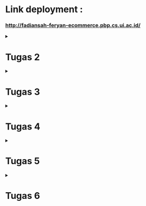 # Link deployment :

### http://fadiansah-feryan-ecommerce.pbp.cs.ui.ac.id/

<details>
<summary> <h1> Tugas 2 </h1> </summary>

## Pertanyaan 1

### Jelaskan bagaimana cara kamu mengimplementasikan checklist di atas secara step-by-step (bukan hanya sekadar mengikuti tutorial).

Saya pertama menginitialize git repo (tetapi belum disambung dengan repo di github), lalu membuat virtual environment dan menginisialisasi Django project. Saya lalu memenuhi syarat tugas 2 pada bagian - bagian yang berbeda.

## Pertanyaan 2

Buatlah bagan yang berisi request client ke web aplikasi berbasis Django beserta responnya dan jelaskan pada bagan tersebut kaitan antara urls.py, views.py, models.py, dan berkas html

[Bagan](md/images/pbpbagan.png)

## Pertanyaan 3

### Jelaskan fungsi git dalam pengembangan perangkat lunak

Git digunakan untuk melakukan version control dan melihat apa saja yang ditambahkan pada proyek pada timestamp tertentu. Git juga bisa digunakan untuk melakukan rollback ke versi sebelumnya jika ada masalah pada prod.

## Pertanyaan 4

### Menurut Anda, dari semua framework yang ada, mengapa framework Django dijadikan permulaan pembelajaran pengembangan perangkat lunak?

Karena Django pas untuk projek kecil dan memiliki paradigma yang cukup mudah untuk dimengerti.

## Pertanyaan 5

### Mengapa model pada Django disebut sebagai ORM?

Karena model pada Django berfungsi sebagai basis data untuk apa yang akan ditunjukkan kepada end-user dengan template.

</details>

<details>
<summary> <h1> Tugas 3 </h1> </summary>

## Pertanyaan 1

### Jelaskan mengapa kita memerlukan data delivery dalam pengimplementasian sebuah platform?

_Data delivery_ sangat penting dalam implementasi platform untuk memastikan transfer informasi yang akurat dan tepat waktu antara _user_, sistem, dan _service_. Pengiriman data yang efisien juga membuat _user experience_ yang baik dengan memastikan keandalan platform. Tanpa mekanisme pengiriman data yang tepat, fungsi platform bisa terganggu, yang dapat menyebabkan disatisfaksi _user_.

## Pertanyaan 2

### Menurutmu, mana yang lebih baik antara XML dan JSON? Mengapa JSON lebih populer dibandingkan XML?

Saya pribadi lebih menyukai JSON karena dalam pandangan sekilas struktur data dapat dicerna dengan jelas. Saya rasa hal ini juga berpengaruh atas popularitasnya dibanding dengan XML.

## Pertanyaan 3

### Jelaskan fungsi dari method `is_valid()` pada form Django dan mengapa kita membutuhkan method tersebut?

method `is_valid()` dalam form Django digunakan untuk memastikan data dalam field form dapat diterima oleh model yang sudah di deklarasikan. method `is_valid()` diperlukan supaya saat data diberikan ke database tidak ada error yang terjadi.

## Pertanyaan 4

### Mengapa kita membutuhkan `csrf_token` saat membuat form di Django? Apa yang dapat terjadi jika kita tidak menambahkan `csrf_token` pada form Django? Bagaimana hal tersebut dapat dimanfaatkan oleh penyerang?

`csrf_token` pada django digunakan untuk memastikan bahwa semua request pengubahan data datang dari `user` yang benar. Jika tidak menggunakan `csrf_token` pada form, penyerang dapat memberi request yang tidak divalidasi, tetapi diterima sebagai request valid oleh server dan melakukan request tersebut.

## Pertanyaan 5

### Jelaskan bagaimana cara kamu mengimplementasikan checklist di atas secara step-by-step (bukan hanya sekadar mengikuti tutorial).

Pertama, saya membuat file `forms.py` pada `/main` yang berisi bagaimana forms akan terbuat. Kedua, saya membuat 5 fungsi berbeda, yaitu `create_product()`, `show_xml()`, `show_json()`, `show_xml_by_id()`, dan `show_json_by_id`. Ketiga, saya membuat routing pada `main/urls.py` untuk membuat sistem data delivery dapat diakses. Keempat, saya membuat `create_product_entry.html` dan mengubah `main.html` untuk dapat menampilkan form pada website. Kelima, saya mengubah argumen `DIRS` pada `settings.py` menjadi `'DIRS': [BASE_DIR / 'e_commerce/templates']` untuk menunjukkan Django ke template yang benar. Terakhir, saya mengeksekusi migrasi supaya Django mengimplementasi model yang saya buat.

## Postman

### JSON

![JSON](./images/1.png)

### JSON by ID

![JSON by ID](./images/2.png)

### XML

![XML](./images/3.png)

### XML by ID

![XML by ID](./images/4.png)

</details>

<details>
<summary><h1>Tugas 4</h1></summary>

## Pertanyaan 1

### Apa perbedaan antara `HttpResponseRedirect()` dan `redirect()`

`Redirect()` adalah wrapper untuk class `HttpResponseRedirect` sedangkan `HttpResponseRedirect` merupakan class yang berisi informasi yang diperlukan untuk mengarahkan request ke arah yang telah ditetapkan.

## Pertanyaan 2

### Jelaskan cara kerja penghubungan model `Product` dengan `User`

`Product` bisa disambungkan dengan `User` dengan menggunakan key yang sesuai. Key memiliki _identifier_ yang digunakan oleh ORM Django untuk mengidentifikasikan relasi dari sebuah `Product` dengan `User`. Dengan ini, request melewati Django dan memberikan response dimana `User` memiliki `Product`

## Pertanyaan 3

### Apa perbedaan antara _authentication_ dan _authorization_, apakah yang dilakukan saat pengguna login? Jelaskan bagaimana Django mengimplementasikan kedua konsep tersebut.

_Authentication_ adalah proses dimana sistem memeriksa apakah request login yang masuk merupakan `User` yang benar atau bukan. _Authorization_ adalah proses verifikasi hak yang dimiliki oleh `User`.

Django melakukan _Authentication_ dengan langkah - langkah verifikasi yang ditetapkan dalam model seperti `username` dan `password`. Setelah menerima request login, Django memanggil `authenticate()` untuk mengecek validitas info login. Jika valid, objek `User` akan direturn. Jika salah, Django akan memberi return `none`.

Hak yang dimiliki `User` biasanya ditetapkan pada model juga, contohnya seperti _tag_ `is_superuser` atau `is_staff` dari built-in Django. Django juga bisa menetapkan hak `User` dengan dekorator seperti `@login_required` untuk mengharuskan _session_ tersebut sudah login ke sebuah `User` terlebih dahulu.

## Pertanyaan 4

### Bagaimana Django mengingat pengguna yang telah login? Jelaskan kegunaan lain dari cookies dan apakah semua cookies aman digunakan?

Django mengingat pengguna yang login menggunakan `session` dan `cookie`. Saat `User` login, Django membuat `session` di server untuk menyimpan informasi identifikasi `User`. Setiap sesi diberi ID sesi unik, yang disimpan sebagai `cookie` di perangkat `User`. Cookie adalah potongan kecil data yang dikirim oleh server dan disimpan di perangkat `User`. Cookie juga menyimpan ID `session` dalam `cookie` yang disebut sessionid. Django menetapkan ID sesi ini di perangkat `User`, yang memungkinkan server untuk mengaitkan permintaan berikutnya dengan `User` yang sudah diautentikasi.

## Pertanyaan 5

### Jelaskan bagaimana cara kamu mengimplementasikan checklist di atas secara step-by-step (bukan hanya sekadar mengikuti tutorial)

Pertama, saya membuat function `register`, `login_user`, dan `logout_user` dalam `views.py`. Ketiga fungsi tersebut menangani aktifitas pembuatan akun dan keluar masuk akun tersebut. Pada `login_user`, ada blok kode yang menetapkan cookie untuk mengingat status login user. Pada logout juga ada blok kode yang digunakan untuk menghapus cookie tersebut. Untuk menghubungkan `product` dengan `user`, saya menetapkan foreign key pada inisialisasi `product` yang menunjuk ke suatu user. Untuk menunjukkan pengguna yang sedang login dan status cookie, pada `main.html` ada blok kode yang menunjuk ke username user `user.username` dan waktu login terakhir `last_login`.

</details>

<details>
<summary><h1>Tugas 5</h1></summary>

## Pertanyaan 1

### Jika terdapat beberapa CSS selector untuk suatu elemen HTML, jelaskan urutan prioritas pengambilan CSS selector tersebut!

Urutan prioritas penerapan CSS _Styles_ ke elemen HTML ditentukan oleh Level yang ada pada CSS. Level tersebut adalah aturan yang ditetapkan browser pada selector. Jika ada beberapa aturan CSS yang menargetkan elemen yang sama, browser akan menggunakan aturan yang paling rendah spesifik dalam kode.

### Contoh :

### Level paling umum

```css
footer {
  background-color: #1f2937;
  color: white;
  padding: 1rem;
  text-align: center;
}
```

### Level tengah

```css
.hover-text {
  position: relative;
  display: block;
}
```

### Level rendah

```css
#header {
  color: black;
}
```

### Level paling rendah

```css
    <div id="welcome-message"
      class="fixed inset-0 flex items-center justify-center bg-white bg-opacity-5">
      <h1 class="text-6xl font-bold text-white">
        Welcome, {{ user.username }}
      </h1>
    </div>
```

Selector yang levelnya paling rendah yang ada mengambil prioritas aturan _styling_

## Pertanyaan 2

### Mengapa responsive design menjadi konsep yang penting dalam pengembangan aplikasi web? Berikan contoh aplikasi yang sudah dan belum menerapkan responsive design!

_Responsive design _ adalah konsep penting dalam _website development_ karena _Responsive design_ memastikan bahwa situs web dan aplikasi memberikan pengalaman pengguna yang nyaman pada perangkat dan ukuran layar yang beragam. Dengan banyaknya tipe perangkat beda yang digunakan untuk mengakses web—seperti ponsel pintar, tablet, laptop, dan desktop, sangat penting untuk memastikan bahwa situs web beradaptasi dan berfungsi dengan baik, mengikuti _viewport_ perangkat.

## Contoh website yang menerapkan responsive web design : Twitter

### Desktop

![Twitter Desktop](md/images/twitterdesktop.png)

### Small Viewport

![Twitter Small Viewport](md/images/twittersmallviewport.png)

## Contoh website yang tidak menerapkan responsive web design : PWS :(

### Desktop

![PWS Desktop](md/images/pwsdesktop.png)

### Small Viewport

![PWS Small Viewport](md/images/pwssmallviewport.png)

## Pertanyaan 3

### Jelaskan perbedaan antara margin, border, dan padding, serta cara untuk mengimplementasikan ketiga hal tersebut

Margin, border, dan padding merupakan konsep utama dalam CSS yang digunakan untuk menentukan ruang di sekitar dan di dalam elemen HTML. Nama - nama tersebut merupakan bagian dari _box model_ yang menjelaskan bagaimana elemen-elemen ditata secara visual pada halaman. Margin menentukan aturan styling jarak luar minimal antara satu elemen dan elemen lain. Border menentukan aturan styling area di antara margin dan padding.
padding menentukan aturan styling di antara dalam elemen dan border.

### Margin

````css
.box {
  margin: 20px; /*Menambahkan margin sebesar 20 pixel di semua arah*/
  mt: 28px; /*Menambahkan margin sebesar 28 pixel di atas elemen*/
}
```css .box {
  border: 2px solid black; /* Menambahkan border hitam sebesar 2 pixel ke elemen*/
  border-right: 3px dotted blue; /* Menambahkan border putus - putus biru sebesar 3 pixel ke kanan elemen*/
}
````

```css
.box {
  padding: 20px; /*Menambahkan padding sebesar 20 pixel ke dalam elemen*/
  padding-left: 25px; /*Menambahkan padding sebesar 25 pixel ke kiri dalam elemen*/
}
```

### Border

## Pertanyaan 4

### Jelaskan konsep flex box dan grid layout beserta kegunaannya

Flexbox adalah _layout model_ CSS yang dirancang untuk membuat layout yang mendistribusikan ruang secara dinamis dan menata item dalam tempat yang fleksibel. _Layout model_ ini sangat berguna untuk layout yang elemen-elemennya perlu ditata dalam kaitannya satu sama lain dalam satu sumbu _alignment_ (seperti dalam kolom atau baris). Flexbox menyederhanakan proses pembuatan layout yang fleksibel dan responsif tanpa menggunakan float atau posisi yang kompleks.

## Pertanyaan 5

### Jelaskan bagaimana cara kamu mengimplementasikan checklist di atas secara step-by-step (bukan hanya sekadar mengikuti tutorial)

Untuk `login.html` dan `register.html` saya menggunakan design yang mirip dan tidak mengimplementasikan `navbar.html` karena saya rasa navbar tidak akan digunakan oleh user yang belum login.

### _Class tag general yang digunakan untuk login dan register_

```html
<div class="flex items-center justify-center min-h-screen bg-gray-800">
  <div class="w-full max-w-md p-6 bg-gray-700 rounded-lg shadow-md"></div>
</div>
```

Untuk tambah produk sendiri saya menggunakan class container untuk basis penataannya

### _Class tag pada elemen container penambahan produk_

```html
<div id="main-entry-content" class="container mx-auto mt-28">
  <h1 class="text-4xl font-bold text-white text-center mb-8 mt-10">
    Create New Product
  </h1>
  <div class="bg-gray-900 p-6 rounded-lg shadow-lg max-w-lg mx-auto"></div>
</div>
```

Untuk situasi saat belum ada item yang ditambahkan saya menggunakan argumen `if not product entries` untuk mengecek apakah sudah ada item atau tidak. Untuk image nya sendiri saya menggunakan tag `static` Django.

### _Implementasi pengecekan jika item kosong_

```html
<div class="mt-28">
  {% if not product_entries %}
  <div
    id="empty-entry-content"
    class="flex flex-col items-center justify-center min-h-screen space-y-4 hidden"
  >
    <img
      src="{% static 'images/mokoudissapointed.png' %}"
      alt="Empty"
      class="mb-4"
      style="max-width: 60%; height: auto;"
    />
    <div
      id="main-content"
      class="flex flex-col hidden text-gray-300 items-center justify-center"
    >
      <div class="flex flex-col justify-center items-center">
        <p class="text-sm text-center text-gray-300">No items (┬┬﹏┬┬)</p>
        <a
          href="{% url 'main:create_product' %}"
          class="font-medium text-indigo-200 hover:text-indigo-300"
        >
          Add some here!
        </a>
      </div>
      <div>
        <footer>
          <h5>Last login session: {{ last_login }}</h5>
        </footer>
      </div>
    </div>
  </div>
</div>
```

Untuk atribut item saya menggunakan `card.html` yang berisi atribut suatu produk dan disusun menggunakan tag `<p>`. Spesial untuk melihat attribute field `effects` pada card, saya menggunakan properti `onhover` jadi hanya akan muncul saat cursor di atas elemen card tersebut

### _Blok kode card.html_

```html
<!-- card.html -->
<div class="bg-gray-900 rounded-lg p-4 hover:bg-gray-700">
  <a
    href="{% url 'main:edit_product' product_entry.id %}"
    class="hover-text"
    data-hover-text="{{ product_entry.effects }}"
  >
    <h2 class="text-xl font-bold text-white">{{ product_entry.name }}</h2>
    <p class="text-gray-400">{{ product_entry.description }}</p>
    <p class="text-gray-400">${{ product_entry.price }}</p>
  </a>
  <!-- Delete button -->
  <form
    method="POST"
    action="{% url 'main:delete_product' product_entry.id %}"
    class="mt-2"
  >
    {% csrf_token %}
    <button type="submit" class="text-red-500 hover:text-red-700">
      Delete
    </button>
  </form>
</div>
```

### _Tampilan elemen_

![Item when not hovered](md/images/itemjuan.png)

### _Tampilan elemen saat di hover_

![Item when hovered](md/images/itemjuanonhover.png)

Bisa dilihat juga saya membuat seluruh area `card` menjadi tombol untuk mengedit item tersebut. Saya juga menaruh tombol delete di bagian bawah card.

Dalam kasus implementasi `navbar.html`, saya menggunakan spesifikasi untuk membedakan viewport kecil dan viewport besar dan menggunakan sedikit script untuk mengubah class tag pad menu. Untuk implementasi pada page berbeda saya menggunakan tag `{% include 'navbar.html' %}` untuk menampilkannya pada page yang diinginkan.

## _Blok kode spesifikasi viewport_

```html
<div class="max-w-7xl mx-auto px-2 sm:px-6 lg:px-8">
  <div class="relative flex items-center justify-between h-16">
    <!-- Mobile Button on small screens -->
    <div class="absolute inset-y-0 left-0 flex items-center sm:hidden">
      <button
        id="menu-button"
        class="inline-flex items-center justify-center p-2 rounded-md text-gray-400 hover:text-white hover:bg-gray-700 focus:outline-none focus:ring-2 focus:ring-inset focus:ring-white"
      >
        <svg
          class="block h-6 w-6"
          fill="none"
          viewBox="0 0 24 24"
          stroke="currentColor"
        >
          <path
            stroke-linecap="round"
            stroke-linejoin="round"
            stroke-width="2"
            d="M4 6h16M4 12h16m-7 6h7"
          />
        </svg>
      </button>
    </div>
  </div>
</div>
```

dan

```html
<div id="mobile-menu" class="hidden sm:hidden">
  <div class="px-2 pt-2 pb-3 space-y-1">
    <a
      href="{% url 'main:show_main' %}"
      class="text-gray-300 hover:bg-gray-700 hover:text-white block px-3 py-2 rounded-md text-base font-medium"
      >Home</a
    >
    <a
      href="{% url 'main:show_main' %}"
      class="text-gray-300 hover:bg-gray-700 hover:text-white block px-3 py-2 rounded-md text-base font-medium"
      >Products</a
    >
    <button
      class="text-gray-300 hover:bg-gray-700 hover:text-white block px-3 py-2 rounded-md text-base font-medium w-full text-left"
    >
      Categories
    </button>
    <button
      class="text-gray-300 hover:bg-gray-700 hover:text-white block px-3 py-2 rounded-md text-base font-medium w-full text-left"
    >
      Cart
    </button>
  </div>
</div>
```
</details>
<details>
<summary><h1>Tugas 6</h1></summary>

## Pertanyaan 1

### Jelaskan manfaat dari penggunaan JavaScript dalam pengembangan aplikasi web!

Dengan JavaScript, _developer_ dapat mengimplementasikan elemen yang dinamis tanpa harus memperbarui halaman. Selain itu, pengolahan data juga dapat dilakukan di sisi _client_ supaya tidak sangat membebankan server.

## Pertanyaan 2

### Jelaskan fungsi dari penggunaan await ketika kita menggunakan fetch()! Apa yang akan terjadi jika kita tidak menggunakan await?

Fungsi `await` saat melakukan `fetch()` adalah untuk menunggu hasil dari `fetch()` sebelum eksekusi kode dilanjutkan, hal ini membuat kode lebih terbaca. Jika `await` tidak digunakan, kode akan tetap berjalan tanpa menunggu proses `fetch()` selesai. Hal ini menyebabkan penerimaan data yang belum komplit sehingga data tersebut tidak bisa digunakan.

## Pertanyaan 3

### Mengapa kita perlu menggunakan decorator csrf_exempt pada view yang akan digunakan untuk AJAX POST?

Kita perlu menggunakan `@csrf_exempt` pada view yang digunakan untuk AJAX POST karena Django menggunakan CSRF token sebagai _cybersecurity measure_. Dengan menggunakan `@csrf_exempt`, kita memberitahu Django untuk tidak memeriksa CSRF token pada view tersebut, sehingga request AJAX bisa diproses tanpa masalah.

## Pertanyaan 4

### Pada tutorial PBP minggu ini, pembersihan data input pengguna dilakukan di belakang (backend) juga. Mengapa hal tersebut tidak dilakukan di frontend saja?

Karena jika hanya dilakukan di frontend, _cyberattack_ yang dilakukan di belakang frontend masih dapat mengeksploitasi backend yang tidak diamankan. Dengan melakukan sanitasi di _backend_ serangan dapat ditangkal dengan benar.

## Pertanyaan 5

### Jelaskan bagaimana cara kamu mengimplementasikan checklist di atas secara step-by-step (bukan hanya sekadar mengikuti tutorial)!

Pertama, saya mengubah kode pada `cards.html` sehingga mendukung AJAX `GET` dengan `data-id` id produk.

```html
    <a href="#" class="ajax-get-link" data-id="{{ product_entry.id }}">
        <div class="hover-text" data-hover-text="{{ product_entry.effects }}">
            <h2 class="text-xl font-bold text-white">{{ product_entry.name }}</h2>
            <p class="text-gray-400">{{ product_entry.description }}</p>
            <p class="text-gray-400">${{ product_entry.price }}</p>
        </a>
```

Untuk memastikan bahwa produk yang ditampilkan adalah milik user yang sedang logged in, saya menggunakan `Product.objects.filter(user=request.user)`

```python
def show_main(request):
    product_entries = Product.objects.filter(user=request.user)
    login_success = request.session.pop("login_success", False)
    context = {
        "user": request.user,
        "product_entries": product_entries,
        "last_login": request.COOKIES.get("last_login"),
        "login_success": login_success,
    }
    return render(request, "main.html", context)
```

Untuk handling modal, saya menggunakan class modal pada tailwind.

```html
<div id="addProductModal" class="modal">
  <div class="modal-content">
    <h2 class="text-2xl font-bold text-white mb-4">Add New Product</h2>
    <form
      id="addProductForm"
      method="POST"
      action="{% url 'main:create_ajax' %}"
    ></form>
  </div>
</div>
```

```html
<div id="editProductModal" class="modal">
  <div class="modal-content">
    <div id="editProductContent"></div>
  </div>
</div>
```

dan JavaScript untuk handling penutupan modal

````js
$(document).ready(function () {
    const addModal = $('#addProductModal');
    const addProductForm = $('#addProductForm');


    $('#openModalBtn').click(function () {
        addModal.show();
    });

    // Close modal when clicking outside of the modal content
    $(window).click(function (event) {
        if (event.target === addModal[0]) {
            addModal.hide();
        }
    });


    addProductForm.submit(function (e) {
        e.preventDefault();

        $.ajax({
            url: addProductForm.attr('action'),
            type: 'POST',
            data: addProductForm.serialize(),
            headers: { 'X-Requested-With': 'XMLHttpRequest' },
            success: function (response) {
                if (response.status === 'success') {
                    location.reload();  // Reload the page
                } else {
                    alert('Error: ' + response.message);
                }
            },
            error: function (xhr, errmsg, err) {
                console.log(xhr.status + ': ' + xhr.responseText);
                alert('Error occurred. Please try again.');
            }
        });
    });

      /// edit product AJAX
      $(document).ready(function () {
        const editModal = $('#editProductModal');
        const editProductContent = $('#editProductContent');


        $(document).on('click', '.ajax-get-link', function (e) {
            e.preventDefault();
            const productId = $(this).data('id');
            const url = `/edit/${productId}/`;

            $.ajax({
                url: url,
                type: 'GET',
                headers: { 'X-Requested-With': 'XMLHttpRequest' },
                success: function (response) {
                    editProductContent.html(response.html);
                    editModal.show();
                },
                error: function (xhr, errmsg, err) {
                    console.log(xhr.status + ': ' + xhr.responseText);
                    alert('Error occurred. Please try again.');
                }
            });
        });

        $(window).click(function (event) {
            if (event.target === editModal[0]) {
                editModal.hide();
            }
        });
    });
    ```
````

Untuk fungsi view baru dan path saya menambahkan kode berikut

```py
@require_POST
def create_product_ajax(request):
    form = ProductEntry(request.POST)
    if form.is_valid():
        product_entry = form.save(commit=False)
        product_entry.user = request.user
        product_entry.name = strip_tags(form.cleaned_data['name'])
        product_entry.description = strip_tags(form.cleaned_data['description'])
        product_entry.effects = strip_tags(form.cleaned_data['effects'])
        product_entry.save()

        return JsonResponse({'status': 'success'})
    return JsonResponse({'status': 'error', 'message': 'Invalid form data'})
```

````py
    path('create-ajax/', create_product_ajax, name='create_ajax'),
    ```
````

dan untuk refresh asinkronus saya menggunakan kode ini yang melakukan refresh setiap 30 detik.

```js
async function asyncRefresh() {
  try {
    // Fetch full page content
    const response = await fetch(window.location.href, {
      method: "GET",
      headers: {
        "X-Requested-With": "XMLHttpRequest",
      },
    });

    if (!response.ok) {
      throw new Error("Network response was not ok");
    }

    const html = await response.text();
    const parser = new DOMParser();
    const doc = parser.parseFromString(html, "text/html");
    const newContent = doc.querySelector("#main-content").innerHTML;

    // Replace old content with the new content
    document.querySelector("#main-content").innerHTML = newContent;
  } catch (error) {
    console.error("Error refreshing content:", error);
  }
}

setInterval(asyncRefresh, 30000);
```
</details>